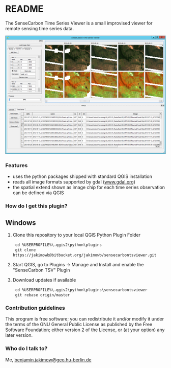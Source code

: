 # README #

The SenseCarbon Time Series Viewer is a small improvised viewer for remote sensing time series data.

![Screenshot](Screenshot.png "Screenshot SenseCarbon Time Series Viewer")


### Features ###

+ uses the python packages shipped with standard QGIS installation
+ reads all image formats supported by gdal (www.gdal.org)
+ the spatial extend shown as image chip for each time series observation can be defined via QGIS 


### How do I get this plugin? ###

## Windows ##

1. Clone this repository to your local QGIS Python Plugin Folder

        cd %USERPROFILE%\.qgis2\python\plugins 
        git clone https://jakimowb@bitbucket.org/jakimowb/sensecarbontsviewer.git

2. Start QGIS, go to Plugins -> Manage and Install and enable the "SenseCarbon TSV" Plugin
3. Download updates if available

        cd %USERPROFILE%\.qgis2\python\plugins\sensecarbontsviewer
        git rebase origin/master 


### Contribution guidelines ###

This program is free software; you can redistribute it and/or modify it under the terms of the GNU General Public License as published by the Free Software Foundation; either version 2 of the License, or (at your option) any later version.
 


### Who do I talk to? ###
 
Me, benjamin.jakimow@geo.hu-berlin.de